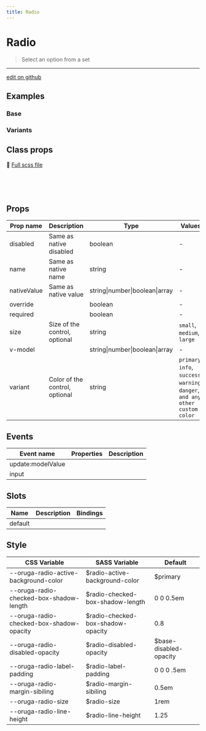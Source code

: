 ```yaml
---
title: Radio
---
```


# Radio

> Select an option from a set

> <CarbonAds />

---

<a href="https://github.com/oruga-ui/oruga/edit/develop/packages/docs/../oruga-next/src/components/radio/examples/Radio.md" class="docgen-edit-link">edit on github</a>

## Examples

### Base

<ExampleViewer example="radio/base" />

### Variants

<ExampleViewer example="radio/variants" />

## Class props

📄 [Full scss file](https://github.com/oruga-ui/oruga/blob/master/packages/oruga/src/scss/components/_radio.scss)

<br />

<br />
<br />

## Props

| Prop name   | Description                    | Type                           | Values                                                                          | Default |
| ----------- | ------------------------------ | ------------------------------ | ------------------------------------------------------------------------------- | ------- |
| disabled    | Same as native disabled        | boolean                        | -                                                                               |         |
| name        | Same as native name            | string                         | -                                                                               |         |
| nativeValue | Same as native value           | string\|number\|boolean\|array | -                                                                               |         |
| override    |                                | boolean                        | -                                                                               |         |
| required    |                                | boolean                        | -                                                                               |         |
| size        | Size of the control, optional  | string                         | `small`, `medium`, `large`                                                      |         |
| v-model     |                                | string\|number\|boolean\|array | -                                                                               |         |
| variant     | Color of the control, optional | string                         | `primary`, `info`, `success`, `warning`, `danger`, `and any other custom color` |         |

## Events

| Event name        | Properties | Description |
| ----------------- | ---------- | ----------- |
| update:modelValue |            |
| input             |            |

## Slots

| Name    | Description | Bindings |
| ------- | ----------- | -------- |
| default |             |          |

## Style

| CSS Variable                             | SASS Variable                      | Default                 |
| ---------------------------------------- | ---------------------------------- | ----------------------- |
| --oruga-radio-active-background-color    | \$radio-active-background-color    | \$primary               |
| --oruga-radio-checked-box-shadow-length  | \$radio-checked-box-shadow-length  | 0 0 0.5em               |
| --oruga-radio-checked-box-shadow-opacity | \$radio-checked-box-shadow-opacity | 0.8                     |
| --oruga-radio-disabled-opacity           | \$radio-disabled-opacity           | \$base-disabled-opacity |
| --oruga-radio-label-padding              | \$radio-label-padding              | 0 0 0 .5em              |
| --oruga-radio-margin-sibiling            | \$radio-margin-sibiling            | 0.5em                   |
| --oruga-radio-size                       | \$radio-size                       | 1rem                    |
| --oruga-radio-line-height                | \$radio-line-height                | 1.25                    |
